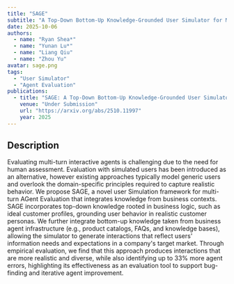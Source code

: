 ```yaml
---
title: "SAGE"
subtitle: "A Top-Down Bottom-Up Knowledge-Grounded User Simulator for Multi-turn AGent Evaluation"
date: 2025-10-06
authors:
  - name: "Ryan Shea*"
  - name: "Yunan Lu*"
  - name: "Liang Qiu"
  - name: "Zhou Yu"
avatar: sage.png
tags:
  - "User Simulator"
  - "Agent Evaluation"
publications:
  - title: "SAGE: A Top-Down Bottom-Up Knowledge-Grounded User Simulator for Multi-turn AGent Evaluation"
    venue: "Under Submission"
    url: "https://arxiv.org/abs/2510.11997"
    year: 2025
---
```


## Description
Evaluating multi-turn interactive agents is challenging due to the need for human assessment. Evaluation with simulated users has been introduced as an alternative, however existing approaches typically model generic users and overlook the domain-specific principles required to capture realistic behavior. We propose SAGE, a novel user Simulation framework for multi-turn AGent Evaluation that integrates knowledge from business contexts. SAGE incorporates top-down knowledge rooted in business logic, such as ideal customer profiles, grounding user behavior in realistic customer personas. We further integrate bottom-up knowledge taken from business agent infrastructure (e.g., product catalogs, FAQs, and knowledge bases), allowing the simulator to generate interactions that reflect users' information needs and expectations in a company's target market. Through empirical evaluation, we find that this approach produces interactions that are more realistic and diverse, while also identifying up to 33% more agent errors, highlighting its effectiveness as an evaluation tool to support bug-finding and iterative agent improvement.